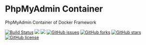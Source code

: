 # PhpMyAdmin Container
PhpMyAdmin Container of Docker Framework

[![Build Status](https://travis-ci.org/dockerframework/phpmyadmin.svg?branch=master)](https://travis-ci.org/dockerframework/phpmyadmin) [![](https://images.microbadger.com/badges/image/dockerframework/phpmyadmin:4.8.svg)](https://microbadger.com/images/dockerframework/phpmyadmin:4.8 "Layers") [![](https://images.microbadger.com/badges/version/dockerframework/phpmyadmin:4.8.svg)](https://microbadger.com/images/dockerframework/phpmyadmin:4.8 "Version") [![GitHub issues](https://img.shields.io/github/issues/dockerframework/phpmyadmin.svg)](https://github.com/dockerframework/phpmyadmin/issues) [![GitHub forks](https://img.shields.io/github/forks/dockerframework/phpmyadmin.svg)](https://github.com/dockerframework/phpmyadmin/network) [![GitHub stars](https://img.shields.io/github/stars/dockerframework/phpmyadmin.svg)](https://github.com/dockerframework/phpmyadmin/stargazers) [![GitHub license](https://img.shields.io/badge/license-MIT-blue.svg)](https://raw.githubusercontent.com/dockerframework/phpmyadmin/master/LICENSE)
